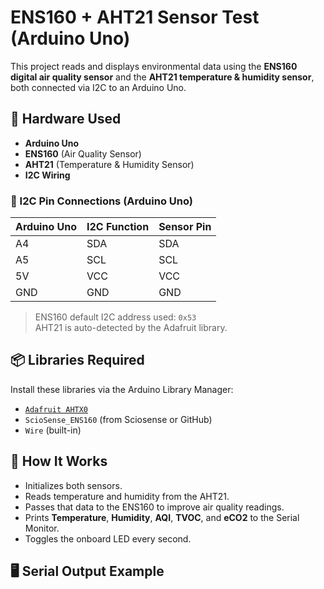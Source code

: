 # ENS160 + AHT21 Sensor Test (Arduino Uno)

This project reads and displays environmental data using the **ENS160 digital air quality sensor** and the **AHT21 temperature & humidity sensor**, both connected via I2C to an Arduino Uno.

## 🔧 Hardware Used

- **Arduino Uno**
- **ENS160** (Air Quality Sensor)
- **AHT21** (Temperature & Humidity Sensor)
- **I2C Wiring**

### 🧩 I2C Pin Connections (Arduino Uno)

| Arduino Uno | I2C Function | Sensor Pin |
|-------------|--------------|-------------|
| A4          | SDA          | SDA         |
| A5          | SCL          | SCL         |
| 5V          | VCC          | VCC         |
| GND         | GND          | GND         |

> ENS160 default I2C address used: `0x53`  
> AHT21 is auto-detected by the Adafruit library.

## 📦 Libraries Required

Install these libraries via the Arduino Library Manager:

- [`Adafruit AHTX0`](https://github.com/adafruit/Adafruit_AHTX0)
- `ScioSense_ENS160` (from Sciosense or GitHub)
- `Wire` (built-in)

## 🚀 How It Works

- Initializes both sensors.
- Reads temperature and humidity from the AHT21.
- Passes that data to the ENS160 to improve air quality readings.
- Prints **Temperature**, **Humidity**, **AQI**, **TVOC**, and **eCO2** to the Serial Monitor.
- Toggles the onboard LED every second.

## 🖥️ Serial Output Example

